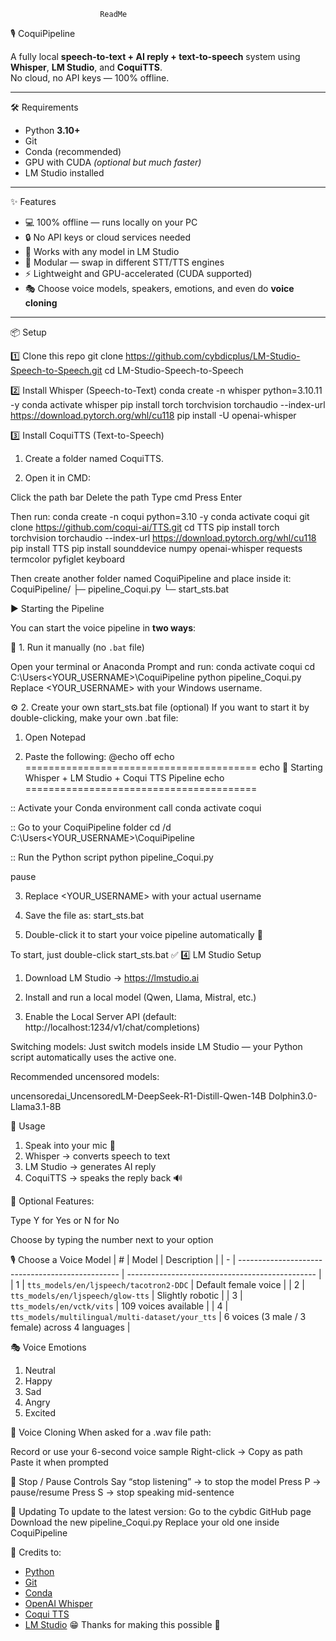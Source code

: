                         ReadMe 

🎙️ CoquiPipeline

A fully local **speech-to-text + AI reply + text-to-speech** system using **Whisper**, **LM Studio**, and **CoquiTTS**.  
No cloud, no API keys — 100% offline.

---

🛠 Requirements

- Python **3.10+**
- Git  
- Conda (recommended)
- GPU with CUDA *(optional but much faster)*
- LM Studio installed

---

✨ Features

- 💻 100% offline — runs locally on your PC  
- 🔒 No API keys or cloud services needed  
- 🧠 Works with any model in LM Studio  
- 🧩 Modular — swap in different STT/TTS engines  
- ⚡ Lightweight and GPU-accelerated (CUDA supported)  
- 🎭 Choose voice models, speakers, emotions, and even do **voice cloning**  

---

📦 Setup

1️⃣ Clone this repo
git clone https://github.com/cybdicplus/LM-Studio-Speech-to-Speech.git
cd LM-Studio-Speech-to-Speech

2️⃣ Install Whisper (Speech-to-Text)
conda create -n whisper python=3.10.11 -y
conda activate whisper
pip install torch torchvision torchaudio --index-url https://download.pytorch.org/whl/cu118
pip install -U openai-whisper

3️⃣ Install CoquiTTS (Text-to-Speech)

1. Create a folder named CoquiTTS.

2. Open it in CMD:

Click the path bar
Delete the path
Type cmd
Press Enter

Then run:
conda create -n coqui python=3.10 -y
conda activate coqui
git clone https://github.com/coqui-ai/TTS.git
cd TTS
pip install torch torchvision torchaudio --index-url https://download.pytorch.org/whl/cu118
pip install TTS
pip install sounddevice numpy openai-whisper requests termcolor pyfiglet keyboard

Then create another folder named CoquiPipeline and place inside it:
CoquiPipeline/
├─ pipeline_Coqui.py
└─ start_sts.bat

▶️ Starting the Pipeline

You can start the voice pipeline in **two ways**:

🧠 1. Run it manually (no `.bat` file)

Open your terminal or Anaconda Prompt and run:
conda activate coqui
cd C:\Users\<YOUR_USERNAME>\CoquiPipeline
python pipeline_Coqui.py
Replace <YOUR_USERNAME> with your Windows username.

⚙️ 2. Create your own start_sts.bat file (optional)
If you want to start it by double-clicking, make your own .bat file:

1. Open Notepad

2. Paste the following:
@echo off
echo ========================================
echo   🚀 Starting Whisper + LM Studio + Coqui TTS Pipeline
echo ========================================

:: Activate your Conda environment
call conda activate coqui

:: Go to your CoquiPipeline folder
cd /d C:\Users\<YOUR_USERNAME>\CoquiPipeline

:: Run the Python script
python pipeline_Coqui.py

pause

3. Replace <YOUR_USERNAME> with your actual username

4. Save the file as: start_sts.bat

5. Double-click it to start your voice pipeline automatically 🎯


To start, just double-click start_sts.bat ✅
4️⃣ LM Studio Setup

1. Download LM Studio → https://lmstudio.ai

2. Install and run a local model (Qwen, Llama, Mistral, etc.)

3. Enable the Local Server API (default:
   http://localhost:1234/v1/chat/completions)

Switching models:
Just switch models inside LM Studio — your Python script automatically uses the active one.

Recommended uncensored models:

uncensoredai_UncensoredLM-DeepSeek-R1-Distill-Qwen-14B
Dolphin3.0-Llama3.1-8B


🚀 Usage

1. Speak into your mic 🎤
2. Whisper → converts speech to text
3. LM Studio → generates AI reply
4. CoquiTTS → speaks the reply back 🔊

🔘 Optional Features:

Type Y for Yes or N for No

Choose by typing the number next to your option

🎙 Choose a Voice Model
| # | Model                                            | Description                                     |
| - | ------------------------------------------------ | ----------------------------------------------- |
| 1 | `tts_models/en/ljspeech/tacotron2-DDC`           | Default female voice                            |
| 2 | `tts_models/en/ljspeech/glow-tts`                | Slightly robotic                                |
| 3 | `tts_models/en/vctk/vits`                        | 109 voices available                            |
| 4 | `tts_models/multilingual/multi-dataset/your_tts` | 6 voices (3 male / 3 female) across 4 languages |


🎭 Voice Emotions
1. Neutral
2. Happy
3. Sad
4. Angry
5. Excited

🧬 Voice Cloning
When asked for a .wav file path:

Record or use your 6-second voice sample
Right-click → Copy as path
Paste it when prompted


🛑 Stop / Pause Controls
Say “stop listening” → to stop the model
Press P → pause/resume
Press S → stop speaking mid-sentence

🔄 Updating
To update to the latest version:
Go to the cybdic GitHub page
Download the new pipeline_Coqui.py
Replace your old one inside CoquiPipeline


📢 Credits to:

- [Python](https://www.python.org/)
- [Git](https://git-scm.com/)
- [Conda](https://docs.conda.io/)
- [OpenAI Whisper](https://github.com/openai/whisper)
- [Coqui TTS](https://github.com/coqui-ai/TTS)
- [LM Studio](https://lmstudio.ai/)
                                😁
Thanks for making this possible 🙏





















                     
